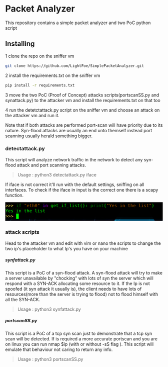 # Packet Analyzer

This repository contains a simple packet analyzer and two PoC python script

## Installing 

1 clone the repo on the sniffer vm

```bash
git clone https://github.com/LightFoe/SimplePacketAnalyzer.git
```

2 install the requirements.txt on the sniffer vm

```bash
pip install -r requirements.txt
```

3 move the two PoC (Proof of Concept) attacks scripts(portscanSS.py and synattack.py) to the attacker vm and install the requirements.txt on that too

4 run the detetctattack.py script on the sniffer vm and choose an attack on the attacker vm and run it.

Note that if both attacks are performed port-scan will have priority due to its nature. Syn-flood attacks are usually an end unto themself instead port scanning usually herald something bigger.

### detectattack.py

This script will analyze network traffic in the network to detect any syn-flood attack and port scanning attacks.


> Usage : python3 detectattack.py iface

If iface is not correct it'll run with the default settings, sniffing on all interfaces.
To check if the iface in input is the correct one there is a scapy function.

![](img/if_list.png "if_list.png")


### attack scripts

Head to the attacker vm and edit with vim or nano the scripts to change the two ip's placeholder to what Ip's you have on your machine

##### synfattack.py

This script is a PoC of a syn-flood attack. A syn-flood attack will try to make a server unavailable by "chocking" with lots of syn the server which will respond with a SYN-ACK allocating some resource to it. If the Ip is not spoofed (it syn attack it usually is), the client needs to have lots of resources(more than the server is trying to flood) not to flood himself with all the SYN-ACK.

> Usage : python3 synfattack.py

##### portscanSS.py

This script is a PoC of a tcp syn scan just to demonstrate that a tcp syn scan will be detected. If is required a more accurate portscan and you are on linux you can run nmap $ip (with or without -sS flag ). This script will emulate that behaviour not caring to return any info.

> Usage : python3 portscanSS.py



